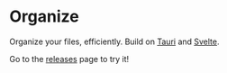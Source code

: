 # Organize

Organize your files, efficiently. Build on [Tauri](https://tauri.app) and [Svelte](https://svelte.dev).

Go to the [releases](https://github.com/julianmarmier/organize/releases) page to try it!
